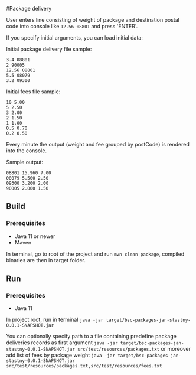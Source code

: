 #Package delivery



User enters line consisting of weight of package and
destination postal code into console like `12.56 08801` and press 'ENTER'.

If you specify initial arguments, you can load initial data:

Initial package delivery file sample:
``` 
3.4 08801
2 90005
12.56 08801
5.5 08079 
3.2 09300
```

Initial fees file sample:
```
10 5.00
5 2.50
3 2.00
2 1.50
1 1.00
0.5 0.70
0.2 0.50
```


Every minute the output (weight and fee grouped by postCode) is rendered into the console.

Sample output: 
```
08801 15.960 7.00
08079 5.500 2.50
09300 3.200 2.00
90005 2.000 1.50
```

## Build

### Prerequisites
- Java 11 or newer
- Maven

In terminal, go to root of the project and run `mvn clean package`,
compiled binaries are then in target folder.

## Run

### Prerequisites
- Java 11

In project root, run in terminal `java -jar target/bsc-packages-jan-stastny-0.0.1-SNAPSHOT.jar`

You can optionally specify path to a file containing predefine package deliveries records as first argument 
`java -jar target/bsc-packages-jan-stastny-0.0.1-SNAPSHOT.jar src/test/resources/packages.txt`
or moreover add list of fees by package weight 
`java -jar target/bsc-packages-jan-stastny-0.0.1-SNAPSHOT.jar src/test/resources/packages.txt,src/test/resources/fees.txt`
